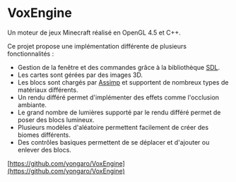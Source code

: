 # VoxEngine

Un moteur de jeux Minecraft réalisé en OpenGL 4.5 et C++.

Ce projet propose une implémentation différente de plusieurs fonctionnalités :

* Gestion de la fenêtre et des commandes grâce à la bibliothèque [SDL](https://www.libsdl.org/).
* Les cartes sont gérées par des images 3D.
* Les blocs sont chargés par [Assimp](http://assimp.org/) et supportent de nombreux types de matériaux différents.
* Un rendu différé permet d'implémenter des effets comme l'occlusion ambiante.
* Le grand nombre de lumières supporté par le rendu différé permet de poser des blocs lumineux.
* Plusieurs modèles d'aléatoire permettent facilement de créer des biomes différents.
* Des contrôles basiques permettent de se déplacer et d'ajouter ou enlever des blocs.

[https://github.com/yongaro/VoxEngine](https://github.com/yongaro/VoxEngine)
